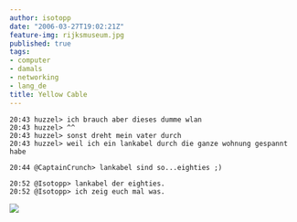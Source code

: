 ```yaml
---
author: isotopp
date: "2006-03-27T19:02:21Z"
feature-img: rijksmuseum.jpg
published: true
tags:
- computer
- damals
- networking
- lang_de
title: Yellow Cable
---
```


    20:43 huzzel> ich brauch aber dieses dumme wlan
    20:43 huzzel> ^^
    20:43 huzzel> sonst dreht mein vater durch
    20:43 huzzel> weil ich ein lankabel durch die ganze wohnung gespannt habe

    20:44 @CaptainCrunch> lankabel sind so...eighties ;)

    20:52 @Isotopp> lankabel der eighties.
    20:52 @Isotopp> ich zeig euch mal was.

![](https://blog.koehntopp.info/uploads/yellow_cable.jpg)
